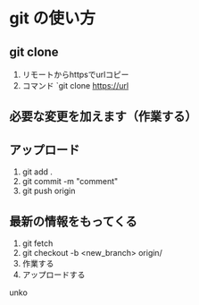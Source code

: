 # git の使い方
## git clone 
1. リモートからhttpsでurlコピー
2. コマンド `git clone <https://url>

## 必要な変更を加えます（作業する）

## アップロード
1. git add .
2. git commit -m "comment"
3. git push origin

## 最新の情報をもってくる
1. git fetch
2. git checkout -b <new_branch> origin/<work branch>
3. 作業する
4. アップロードする

unko
